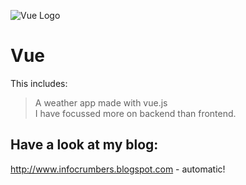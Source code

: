 ![Vue Logo](https://tse1.mm.bing.net/th?id=OIP.HyP1UfKiDlb4eJsrMOBrTwHaFG&pid=Api&rs=1&c=1&qlt=95&w=163&h=112)
# Vue

This includes:
> A weather app made with vue.js   
> I have focussed more on backend than frontend.

## Have a look at my blog:

http://www.infocrumbers.blogspot.com - automatic!
